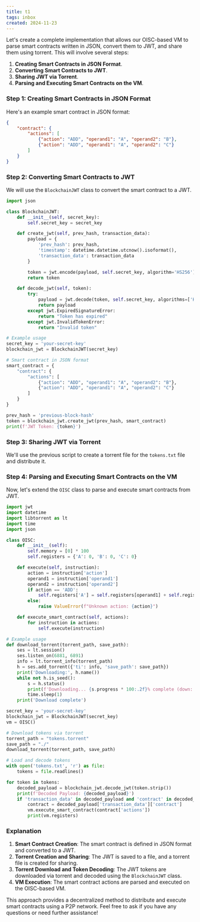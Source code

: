 ```yaml
---
title: t1
tags: inbox
created: 2024-11-23
---
```


Let's create a complete implementation that allows our OISC-based VM to parse smart contracts written in JSON, convert them to JWT, and share them using torrent. This will involve several steps:

1. **Creating Smart Contracts in JSON Format**.
2. **Converting Smart Contracts to JWT**.
3. **Sharing JWT via Torrent**.
4. **Parsing and Executing Smart Contracts on the VM**.

### Step 1: Creating Smart Contracts in JSON Format

Here's an example smart contract in JSON format:
```json
{
    "contract": {
        "actions": [
            {"action": "ADD", "operand1": "A", "operand2": "B"},
            {"action": "ADD", "operand1": "A", "operand2": "C"}
        ]
    }
}
```

### Step 2: Converting Smart Contracts to JWT

We will use the `BlockchainJWT` class to convert the smart contract to a JWT.

```python
import json

class BlockchainJWT:
    def __init__(self, secret_key):
        self.secret_key = secret_key

    def create_jwt(self, prev_hash, transaction_data):
        payload = {
            'prev_hash': prev_hash,
            'timestamp': datetime.datetime.utcnow().isoformat(),
            'transaction_data': transaction_data
        }

        token = jwt.encode(payload, self.secret_key, algorithm='HS256')
        return token

    def decode_jwt(self, token):
        try:
            payload = jwt.decode(token, self.secret_key, algorithms=['HS256'])
            return payload
        except jwt.ExpiredSignatureError:
            return "Token has expired"
        except jwt.InvalidTokenError:
            return "Invalid token"

# Example usage
secret_key = 'your-secret-key'
blockchain_jwt = BlockchainJWT(secret_key)

# Smart contract in JSON format
smart_contract = {
    "contract": {
        "actions": [
            {"action": "ADD", "operand1": "A", "operand2": "B"},
            {"action": "ADD", "operand1": "A", "operand2": "C"}
        ]
    }
}

prev_hash = 'previous-block-hash'
token = blockchain_jwt.create_jwt(prev_hash, smart_contract)
print(f'JWT Token: {token}')
```

### Step 3: Sharing JWT via Torrent

We'll use the previous script to create a torrent file for the `tokens.txt` file and distribute it.

### Step 4: Parsing and Executing Smart Contracts on the VM

Now, let's extend the `OISC` class to parse and execute smart contracts from JWT.

```python
import jwt
import datetime
import libtorrent as lt
import time
import json

class OISC:
    def __init__(self):
        self.memory = [0] * 100
        self.registers = {'A': 0, 'B': 0, 'C': 0}

    def execute(self, instruction):
        action = instruction['action']
        operand1 = instruction['operand1']
        operand2 = instruction['operand2']
        if action == 'ADD':
            self.registers['A'] = self.registers[operand1] + self.registers[operand2]
        else:
            raise ValueError(f"Unknown action: {action}")

    def execute_smart_contract(self, actions):
        for instruction in actions:
            self.execute(instruction)

# Example usage
def download_torrent(torrent_path, save_path):
    ses = lt.session()
    ses.listen_on(6881, 6891)
    info = lt.torrent_info(torrent_path)
    h = ses.add_torrent({'ti': info, 'save_path': save_path})
    print('Downloading:', h.name())
    while not h.is_seed():
        s = h.status()
        print(f'Downloading... {s.progress * 100:.2f}% complete (down: {s.download_rate / 1000:.2f} kB/s, up: {s.upload_rate / 1000:.2f} kB/s, peers: {s.num_peers})')
        time.sleep(1)
    print('Download complete')

secret_key = 'your-secret-key'
blockchain_jwt = BlockchainJWT(secret_key)
vm = OISC()

# Download tokens via torrent
torrent_path = "tokens.torrent"
save_path = "./"
download_torrent(torrent_path, save_path)

# Load and decode tokens
with open('tokens.txt', 'r') as file:
    tokens = file.readlines()

for token in tokens:
    decoded_payload = blockchain_jwt.decode_jwt(token.strip())
    print(f'Decoded Payload: {decoded_payload}')
    if 'transaction_data' in decoded_payload and 'contract' in decoded_payload['transaction_data']:
        contract = decoded_payload['transaction_data']['contract']
        vm.execute_smart_contract(contract['actions'])
        print(vm.registers)

```

### Explanation
1. **Smart Contract Creation**: The smart contract is defined in JSON format and converted to a JWT.
2. **Torrent Creation and Sharing**: The JWT is saved to a file, and a torrent file is created for sharing.
3. **Torrent Download and Token Decoding**: The JWT tokens are downloaded via torrent and decoded using the `BlockchainJWT` class.
4. **VM Execution**: The smart contract actions are parsed and executed on the OISC-based VM.

This approach provides a decentralized method to distribute and execute smart contracts using a P2P network. Feel free to ask if you have any questions or need further assistance!